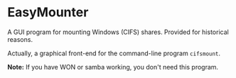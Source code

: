 # EasyMounter

A GUI program for mounting Windows (CIFS) shares. Provided for historical reasons.

Actually, a graphical front-end for the command-line program `cifsmount`.

**Note:** If you have WON or samba working, you don't need this program.
